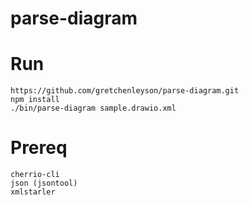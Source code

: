 # parse-diagram

# Run

	https://github.com/gretchenleyson/parse-diagram.git
	npm install
	./bin/parse-diagram sample.drawio.xml

# Prereq

	cherrio-cli
	json (jsontool)
	xmlstarler
